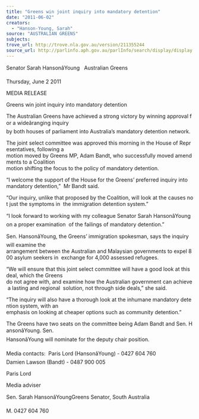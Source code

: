 ```yaml
---
title: "Greens win joint inquiry into mandatory detention"
date: "2011-06-02"
creators:
  - "Hanson-Young, Sarah"
source: "AUSTRALIAN GREENS"
subjects:
trove_url: http://trove.nla.gov.au/version/211355244
source_url: http://parlinfo.aph.gov.au/parlInfo/search/display/display.w3p;query=Id%3A%22media/pressrel/810430%22
---
```


 Senator Sarah HansonâYoung   Australian Greens 

 Thursday, June 2 2011 

 MEDIA RELEASE 

 Greens win joint inquiry into mandatory detention  

 The Australian Greens have achieved a strong victory by winning approval for a wideâranging inquiry  by both houses of parliament into Australia’s mandatory detention network. 

 The joint select committee was approved this morning in the House of Representatives, following a  motion moved by Greens MP, Adam Bandt, who successfully moved amendments to a Coalition  motion shifting the focus to the policy of mandatory detention. 

 “I welcome the support of the House for the Greens’ preferred inquiry into mandatory detention,”  Mr Bandt said. 

 “Our inquiry, unlike that proposed by the Coalition, will look at the causes not just the symptoms in  the immigration detention system.” 

 “I look forward to working with my colleague Senator Sarah HansonâYoung on a proper examination  of the failings of mandatory detention.” 

 Sen. HansonâYoung, the Greens’ immigration spokesman, says the inquiry will examine the  arrangement between the Australian and Malaysian governments to expel 800 asylum seekers in  exchange for 4,000 assessed refugees. 

 “We will ensure that this joint select committee will have a good look at this deal, which the Greens  do not agree with, and examine how the Australian government can achieve a lasting and regional  solution, not through side deals,” she said. 

 “The inquiry will also have a thorough look at the inhumane mandatory detention system, with an  emphasis on looking at cheaper options such as community detention.” 

 The Greens have two seats on the committee being Adam Bandt and Sen. HansonâYoung. Sen.  HansonâYoung will nominate for the deputy chair position. 

 Media contacts:  Paris Lord (HansonâYoung) - 0427 604 760  Damien Lawson (Bandt) - 0487 900 005 

 Paris Lord 

 Media adviser 

 Sen. Sarah HansonâYoungGreens Senator, South Australia 

 M. 0427 604 760 

